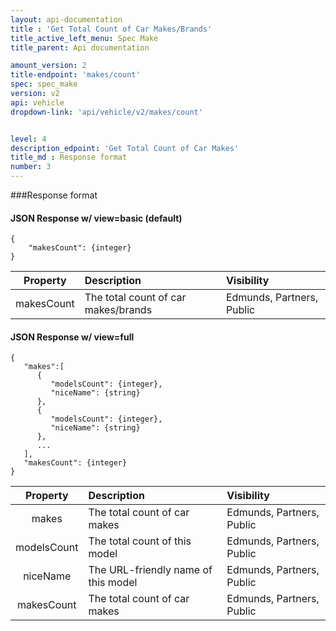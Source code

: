 ```yaml
---
layout: api-documentation
title : 'Get Total Count of Car Makes/Brands'
title_active_left_menu: Spec Make
title_parent: Api documentation

amount_version: 2
title-endpoint: 'makes/count'
spec: spec_make
version: v2
api: vehicle
dropdown-link: 'api/vehicle/v2/makes/count'


level: 4
description_edpoint: 'Get Total Count of Car Makes'
title_md : Response format
number: 3
---
```


###Response format

#### JSON Response w/ view=basic (default)

	{
		"makesCount": {integer}
	}


| Property      | Description                         | Visibility                |
|:-------------:|:------------------------------------|:------------------------- |
| makesCount    | The total count of car makes/brands | Edmunds, Partners, Public |

#### JSON Response w/ view=full

	{
	   "makes":[
	      {
	         "modelsCount": {integer},
	         "niceName": {string}
	      },
	      {
	         "modelsCount": {integer},
	         "niceName": {string}
	      },
	      ...
	   ],
	   "makesCount": {integer}
	}
	
| Property      | Description                         	| Visibility                |
|:-------------:|:--------------------------------------|:------------------------- |
| makes		    | The total count of car makes			| Edmunds, Partners, Public |
| modelsCount	| The total count of this model		 	| Edmunds, Partners, Public |
| niceName	    | The URL-friendly name of this model 	| Edmunds, Partners, Public |
| makesCount    | The total count of car makes			| Edmunds, Partners, Public |

